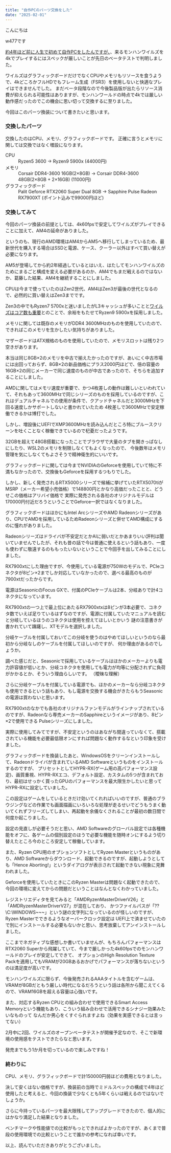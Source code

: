 ```yaml
---
title: "自作PCのパーツ交換をした"
date: "2025-02-01"
---
```


こんにちは

w477です


[約4年ほど前に人生で初めて自作PCをしたんですが、](https://kunduhoguretu.hatenablog.com/entry/2021/04/10/155837)、来るモンハンワイルズを4kでプレイするにはスペックが厳しいことが先日のベータテストで判明しました。

ワイルズはグラフィックボードだけでなくCPUやメモリもリソースを食うようで、4kどころかフルHDでもフレーム生成（FSR3）を使用しないと快適なプレイはできませんでした。
まだベータ段階なので今後製品版が出たらリソース消費が抑えられる可能性はありますが、モンハンワールドの時点で4kでは厳しい動作感だったのでこの機会に思い切って交換するに至りました。

今回はこのパーツ換装について書きたいと思います。


### 交換したパーツ
交換したのはCPU、メモリ、グラフィックボードです。
正確に言うとメモリに関しては交換ではなく増設になります。





<dl>
  <dt>CPU</dt>
  <dd>Ryzen5 3600 → Ryzen9 5900x (44000円)</dd>
  <dt>メモリ</dt>
  <dd>Corsair DDR4-3600 16GB(2×8GB) → Corsair DDR4-3600 48GB(2×8GB + 2×16GB) (11000円)</dd>
  <dt>グラフィックボード</dt>
  <dd>Palit Geforce RTX2060 Super Dual 8GB → Sapphire Pulse Radeon RX7900XT (ポイント込みで99000円ほど)</dd>
</dl>






### 交換してみて

今回のパーツ換装の前提としては、4k60fpsで安定してワイルズがプレイできることに加えて、AM4の延命がありました。

というのも、現行のAMD環境はAM4からAM5へ移行してしまっているため、最新世代を購入する場合はSSDと電源、ケース、クーラー以外はすべて買い替えが必要になります。

AM5が登場してから約2年経過しているとはいえ、はたしてモンハンワイルズのためにまるごと構成を変える必要があるのか、AM4でもまだ戦えるのではないか、葛藤した結果、AM4を継続することにしました。

CPUは今まで使っていたのはZen2世代、AM4はZen3が最後の世代となるので、必然的に買い替えはZen3までです。

Zen3の中でもRyzen7 5700xと迷いましたがL3キャッシュが多いことと[ワイルズはコア数も重要](https://chimolog.co/bto-mhws-specs/)とのことで、余裕をもたせてRyzen9 5900xを採用しました。

メモリに関しては既存のメモリがDDR4 3600MHzのものを使用していたので、できればこのメモリを生かしたい気持ちがありました。

マザーボードはATX規格のものを使用していたので、メモリスロットは残り2つ空きがあります。

本当は同じ8GB×2のメモリを中古で揃えたかったのですが、あいにく中古市場には出回っておらず、8GB×2の新品価格にプラス2000円ほどで、倍の容量の16GB×2の同じメーカーで同じ速度のものが中古であったので、そちらを追加することにしました。

AMDに関してはメモリ速度が重要で、かつ4枚差しの動作は難しいといわれていて、それもあって3600MHzで同じシリーズのものを採用しているのですが、これはデュアルチャネルでの使用が条件で、クアッドチャネルだと3000MHzを下回る速度しかサポートしないと書かれていたため
4枚差しで3600MHzで安定稼働できるかは博打でした。

しかし、増設後にUEFIでXMP3600MHzを読み込んだところ特にブルースクリーンを吐くことなく稼働できているので杞憂だったようです。

32GBを超えて48GB搭載になったことでブラウザで大量のタブを開きっぱなしにしたり、WSL2のメモリを制限しなくてもよくなったので、
今後数年はメモリ管理を気にしなくてもよさそうで精神衛生的にいいです。

グラフィックボードに関しては今までNVIDIAのGeforceを使用していて特に不満もなかったので、交換後もGeforceを採用するつもりでした。

しかし、新しく発売されるRTX5000シリーズで候補に挙げていたRTX5070tiがMSRP（メーカー希望小売価格）で148800円とかなり高価だったことと、どうせこの価格はアリバイ価格で
実際に発売される各社のオリジナルモデルは170000円付近だろうということでGeforce一択ではなくなりました。

グラフィックボードはほかにもIntel ArcシリーズやAMD Radeonシリーズがあり、CPUでAMDを採用しているためRadeonシリーズと併せてAMD構成にするのに憧れがありました。

Radeonシリーズはドライバが不安定だとかAIに弱いだとかあまりいい評判は聞いていませんでしたが、それも昔の話で今は普通に使えるという話もあり、一度も使わずに敬遠するのももったいないということで今回手を出してみることにしました。

RX7900xtにした理由ですが、今使用している電源が750Wのモデルで、PCIeコネクタが8ピン×2までしか対応していなかったので、選べる最高のものが7900xtだったからです。

電源はSeasonicのFocus GXで、付属のPCIeケーブルは2本、分岐ありで計4コネクタになっています。

RX7900xtの一つ上で最上位にあたるRX7900xtxは8ピンが3本必要で、コネクタ数でいえば足りているはずなのですが、電源に付属していたマニュアルを読むと分岐しているほうのコネクタは使用を控えてほしいとかいう
謎の注意書きが書かれていて躊躇し、XTモデルを選択しました。

分岐ケーブルを付属しておいてこの分岐を使うのはやめてほしいというのなら最初から分岐なしのケーブルを付属してほしいのですが、
何か理由があるのでしょうか。

調べた感じだと、Seasonicで採用しているケーブルはほかのメーカーよりも電力許容値が低いとか、分岐コネクタを使用しても電力が均等に分配されずに負荷がかかるとか、そういう理由らしいです。
（曖昧な理解）

さらに分岐ケーブルを付属している電源でも、ほかのメーカーなら分岐コネクタも使用できるという話もあり、もし電源を交換する機会がきたらもうSeasonicの電源は買わないと思います。

RX7900xtのなかでも各社のオリジナルファンモデルがラインナップされているのですが、Radeonなら専売メーカーのSapphireというイメージがあり、8ピン×2で使用できる
Pulseシリーズにしました。


実際に使用してみてですが、不安定というのはあながち間違っていなくて、搭載されている機能を必要最低限オンにすれば問題なく動作するなという印象を受けました。

グラフィックボードを換装したあと、WindowsOSをクリーンインストールして、Radeonドライバが含まれているAMD Softwareというものをインストールするのですが、
プリセットとしてHYPR-RX(ゲーム用の高パフォーマンス設定)、画質重視、HYPR-RXエコ、デフォルト設定、カスタムの5つが含まれており、最初はせっかく買ったGPUのパフォーマンスを最大限生かしたいと思ってHYPR-RXに設定していました。

この設定はゲームをしているときだけ効いてくれればいいのですが、普通のブラウジングなどの作業でも画面描画にいろいろな処理が走るせいでどうもうまく動いてくれずフリーズしてしまい、再起動を余儀なくされることが最初の数日間で何度か起こりました。

設定の見直しが必要そうだと思い、AMD Softwareのグローバル設定では各種機能をオフに、各ゲームの個別設定のほうで必要な機能を随時オンにするよう切り替えたところ今のところ安定して稼働しています。

また、Ryzen CPU用のオプションソフトとしてRyzen Masterというものがあり、AMD Softwareからダウンロード、起動できるのですが、起動しようとしても「Hence Aborting!」というダイアログが表示されて起動できない現象に見舞われました。

Geforceを使用していたときにこのRyzen Masterは問題なく起動できたので、今回の環境に変えてからの問題だということはなんとなくわかっていました。

レジストリエディタを見てみると「AMDRyzenMasterDriverV26」と「AMDRyzenMasterDriverV27」が混在しており、
かつファイルパスが「\??\C:\WINDOWS~~~」という謎の文字列になっているのが怪しいのですが、Ryzen Masterでできるようなオーバークロック設定は
UEFI上で済ませていたので別にインストールする必要もないかと思い、思考放棄してアンインストールしました。

ここまでネガティブな感想しか書いていませんが、もちろんパフォーマンスはRTX2060 Superから飛躍していて、今まで厳しかった4k60fpsでのモンハンワールドのプレイが安定してできて、
オプションのHigh Resolution Texture Packを適用してもVRAMが20GBあるおかげでパフォーマンスが落ちないというのは満足度が高いです。

モンハンワイルズに限らず、今後発売されるAAAタイトルを含むゲームは、VRAMが8GBだともう厳しい時代になるだろうという話は各所から聞こえてくるので、VRAM16GBを超える容量は心強いです。

また、対応するRyzen CPUとの組み合わせで使用できるSmart Access Memoryという機能もあり、こういう組み合わせで活用できるシナジー効果みたいなものって
なんだか男心をくすぐられますよね（効果を実感できるとは言ってない）

2月中に2回、ワイルズのオープンベータテストが開催予定なので、そこで新環境の使用感をテストできたらなと思います。

発売までもう1か月を切っているので楽しみですね！


### 終わりに

CPU、メモリ、グラフィックボードで計150000円弱ほどの費用となりました。

決して安くはない価格ですが、換装前の当時でミドルスペックの構成で4年ほど使用したと考えると、今回の換装で少なくとも5年くらいは戦えるのではないでしょうか。

さらに今持っているパーツを最大限残してアップグレードできたので、個人的にはかなり満足した結果となりました。

ベンチマークや性能値での比較がもっとできればよかったのですが、あくまで普段の使用環境での比較ということで誰かの参考になれば幸いです。

以上、読んでいただきありがとうございました。